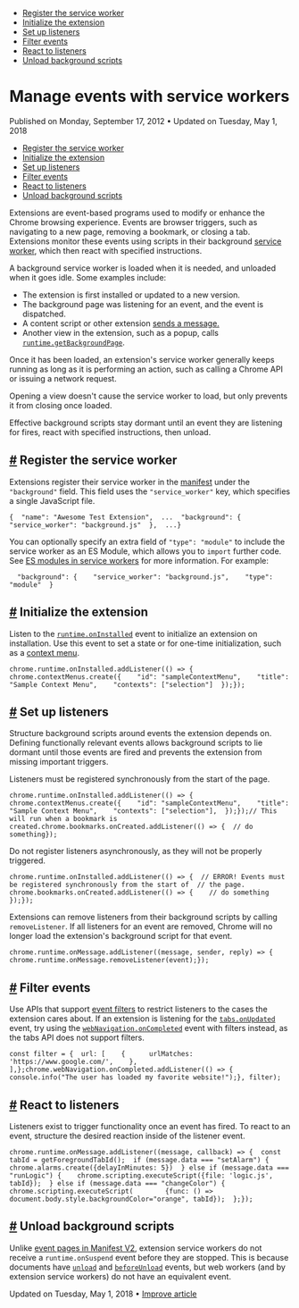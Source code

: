 

*   [Register the service worker](https://developer.chrome.com/docs/extensions/mv3/service_workers/#manifest)
*   [Initialize the extension](https://developer.chrome.com/docs/extensions/mv3/service_workers/#initialization)
*   [Set up listeners](https://developer.chrome.com/docs/extensions/mv3/service_workers/#listeners)
*   [Filter events](https://developer.chrome.com/docs/extensions/mv3/service_workers/#filters)
*   [React to listeners](https://developer.chrome.com/docs/extensions/mv3/service_workers/#react)
*   [Unload background scripts](https://developer.chrome.com/docs/extensions/mv3/service_workers/#unloading)

Manage events with service workers
==================================

Published on Monday, September 17, 2012 • Updated on Tuesday, May 1, 2018



*   [Register the service worker](https://developer.chrome.com/docs/extensions/mv3/service_workers/#manifest)
*   [Initialize the extension](https://developer.chrome.com/docs/extensions/mv3/service_workers/#initialization)
*   [Set up listeners](https://developer.chrome.com/docs/extensions/mv3/service_workers/#listeners)
*   [Filter events](https://developer.chrome.com/docs/extensions/mv3/service_workers/#filters)
*   [React to listeners](https://developer.chrome.com/docs/extensions/mv3/service_workers/#react)
*   [Unload background scripts](https://developer.chrome.com/docs/extensions/mv3/service_workers/#unloading)

Extensions are event-based programs used to modify or enhance the Chrome browsing experience. Events are browser triggers, such as navigating to a new page, removing a bookmark, or closing a tab. Extensions monitor these events using scripts in their background [service worker](https://developer.chrome.com/docs/extensions/mv3/migrating_to_service_workers/), which then react with specified instructions.

A background service worker is loaded when it is needed, and unloaded when it goes idle. Some examples include:

*   The extension is first installed or updated to a new version.
*   The background page was listening for an event, and the event is dispatched.
*   A content script or other extension [sends a message.](https://developer.chrome.com/docs/extensions/mv3/messaging/)
*   Another view in the extension, such as a popup, calls [`runtime.getBackgroundPage`](https://developer.chrome.com/docs/extensions/runtime#method-getBackgroundPage).

Once it has been loaded, an extension's service worker generally keeps running as long as it is performing an action, such as calling a Chrome API or issuing a network request.

Opening a view doesn't cause the service worker to load, but only prevents it from closing once loaded.

Effective background scripts stay dormant until an event they are listening for fires, react with specified instructions, then unload.

[#](https://developer.chrome.com/docs/extensions/mv3/service_workers/#manifest) Register the service worker
-----------------------------------------------------------------------------------------------------------

Extensions register their service worker in the [manifest](https://developer.chrome.com/docs/extensions/mv3/manifest/) under the `"background"` field. This field uses the `"service_worker"` key, which specifies a single JavaScript file.

    {  "name": "Awesome Test Extension",  ...  "background": {    "service_worker": "background.js"  },  ...}

You can optionally specify an extra field of `"type": "module"` to include the service worker as an ES Module, which allows you to `import` further code. See [ES modules in service workers](https://web.dev/es-modules-in-sw/) for more information. For example:

      "background": {    "service_worker": "background.js",    "type": "module"  }

[#](https://developer.chrome.com/docs/extensions/mv3/service_workers/#initialization) Initialize the extension
--------------------------------------------------------------------------------------------------------------

Listen to the [`runtime.onInstalled`](https://developer.chrome.com/docs/extensions/reference/runtime#event-onInstalled) event to initialize an extension on installation. Use this event to set a state or for one-time initialization, such as a [context menu](https://developer.chrome.com/docs/extensions/reference/contextMenus/).

    chrome.runtime.onInstalled.addListener(() => {  chrome.contextMenus.create({    "id": "sampleContextMenu",    "title": "Sample Context Menu",    "contexts": ["selection"]  });});

[#](https://developer.chrome.com/docs/extensions/mv3/service_workers/#listeners) Set up listeners
-------------------------------------------------------------------------------------------------

Structure background scripts around events the extension depends on. Defining functionally relevant events allows background scripts to lie dormant until those events are fired and prevents the extension from missing important triggers.

Listeners must be registered synchronously from the start of the page.

    chrome.runtime.onInstalled.addListener(() => {  chrome.contextMenus.create({    "id": "sampleContextMenu",    "title": "Sample Context Menu",    "contexts": ["selection"],  });});// This will run when a bookmark is created.chrome.bookmarks.onCreated.addListener(() => {  // do something});

Do not register listeners asynchronously, as they will not be properly triggered.

    chrome.runtime.onInstalled.addListener(() => {  // ERROR! Events must be registered synchronously from the start of  // the page.  chrome.bookmarks.onCreated.addListener(() => {    // do something  });});

Extensions can remove listeners from their background scripts by calling `removeListener`. If all listeners for an event are removed, Chrome will no longer load the extension's background script for that event.

    chrome.runtime.onMessage.addListener((message, sender, reply) => {  chrome.runtime.onMessage.removeListener(event);});

[#](https://developer.chrome.com/docs/extensions/mv3/service_workers/#filters) Filter events
--------------------------------------------------------------------------------------------

Use APIs that support [event filters](https://developer.chrome.com/docs/extensions/reference/events#filtered) to restrict listeners to the cases the extension cares about. If an extension is listening for the [`tabs.onUpdated`](https://developer.chrome.com/docs/extensions/reference/extensions/tabs#event-onUpdated) event, try using the [`webNavigation.onCompleted`](https://developer.chrome.com/docs/extensions/reference/webNavigation#event-onCompleted) event with filters instead, as the tabs API does not support filters.

    const filter = {  url: [    {      urlMatches: 'https://www.google.com/',    },  ],};chrome.webNavigation.onCompleted.addListener(() => {  console.info("The user has loaded my favorite website!");}, filter);

[#](https://developer.chrome.com/docs/extensions/mv3/service_workers/#react) React to listeners
-----------------------------------------------------------------------------------------------

Listeners exist to trigger functionality once an event has fired. To react to an event, structure the desired reaction inside of the listener event.

    chrome.runtime.onMessage.addListener((message, callback) => {  const tabId = getForegroundTabId();  if (message.data === "setAlarm") {    chrome.alarms.create({delayInMinutes: 5})  } else if (message.data === "runLogic") {    chrome.scripting.executeScript({file: 'logic.js', tabId});  } else if (message.data === "changeColor") {    chrome.scripting.executeScript(        {func: () => document.body.style.backgroundColor="orange", tabId});  };});

[#](https://developer.chrome.com/docs/extensions/mv3/service_workers/#unloading) Unload background scripts
----------------------------------------------------------------------------------------------------------

Unlike [event pages in Manifest V2](https://developer.chrome.com/docs/extensions/mv2/background_pages/), extension service workers do not receive a `runtime.onSuspend` event before they are stopped. This is because documents have [`unload`](https://developer.mozilla.org/en-US/docs/Web/API/Window/unload_event) and [`beforeUnload`](https://developer.mozilla.org/en-US/docs/Web/API/Window/beforeunload_event) events, but web workers (and by extension service workers) do not have an equivalent event.

Updated on Tuesday, May 1, 2018 • [Improve article](https://github.com/GoogleChrome/developer.chrome.com/blob/main/site/en/docs/extensions/mv3/service_workers/index.md)

